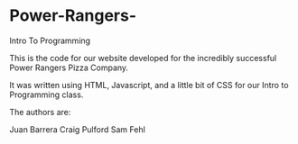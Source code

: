# Power-Rangers-
Intro To Programming


This is the code for our website developed for the incredibly successful Power Rangers Pizza Company.

It was written using HTML, Javascript, and a little bit of CSS for our Intro to Programming class.

The authors are:

Juan Barrera
Craig Pulford
Sam Fehl
